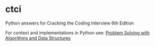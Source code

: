 # ctci
Python answers for Cracking the Coding Interview 6th Edition 

For context and implementations in Python see:
[Problem Solving with Algorithms and Data Structures](https://interactivepython.org/runestone/static/pythonds/index.html)
